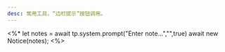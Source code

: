 ```yaml
---
desc: 常用工具，“边栏提示”按钮调用。
---
```

<%*
let notes = await tp.system.prompt("Enter note...","",true)
await new Notice(notes);
<%>
